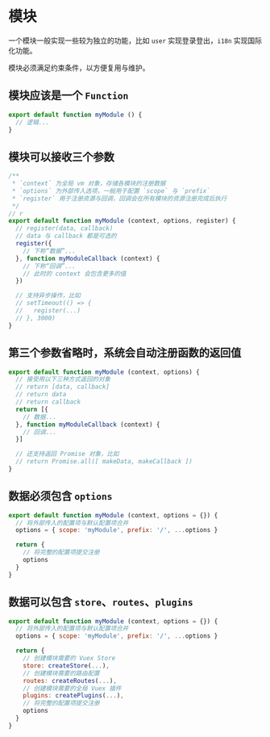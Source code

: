 # 模块

一个模块一般实现一些较为独立的功能，比如 `user` 实现登录登出，`i18n` 实现国际化功能。

模块必须满足约束条件，以方便复用与维护。

## 模块应该是一个 `Function`

```js
export default function myModule () {
  // 逻辑...
}
```

## 模块可以接收三个参数

```js
/**
 * `context` 为全局 vm 对象，存储各模块的注册数据
 * `options` 为外部传入选项，一般用于配置 `scope` 与 `prefix`
 * `register` 用于注册资源与回调，回调会在所有模块的资源注册完成后执行
 */
// r
export default function myModule (context, options, register) {
  // register(data, callback)
  // data 与 callback 都是可选的
  register({
    // 下称“数据”...
  }, function myModuleCallback (context) {
    // 下称“回调”...
    // 此时的 context 会包含更多的值
  })

  // 支持异步操作，比如
  // setTimeout(() => {
  //   register(...)
  // }, 3000)
}
```

## 第三个参数省略时，系统会自动注册函数的返回值

```js
export default function myModule (context, options) {
  // 接受用以下三种方式返回的对象
  // return [data, callback]
  // return data
  // return callback
  return [{
    // 数据...
  }, function myModuleCallback (context) {
    // 回调...
  }]

  // 还支持返回 Promise 对象，比如
  // return Promise.all([ makeData, makeCallback ])
}
```

## 数据必须包含 `options`

```js
export default function myModule (context, options = {}) {
  // 将外部传入的配置项与默认配置项合并
  options = { scope: 'myModule', prefix: '/', ...options }

  return {
    // 将完整的配置项提交注册
    options
  }
}
```

## 数据可以包含 `store`、`routes`、`plugins`

```js
export default function myModule (context, options = {}) {
  // 将外部传入的配置项与默认配置项合并
  options = { scope: 'myModule', prefix: '/', ...options }

  return {
    // 创建模块需要的 Vuex Store
    store: createStore(...),
    // 创建模块需要的路由配置
    routes: createRoutes(...),
    // 创建模块需要的全局 Vuex 插件
    plugins: createPlugins(...),
    // 将完整的配置项提交注册
    options
  }
}
```
